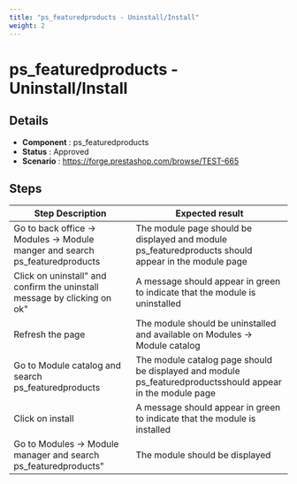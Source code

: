 ```yaml
---
title: "ps_featuredproducts - Uninstall/Install"
weight: 2
---
```


# ps_featuredproducts - Uninstall/Install
## Details
* **Component** : ps_featuredproducts
* **Status** : Approved
* **Scenario** : https://forge.prestashop.com/browse/TEST-665

## Steps
| Step Description | Expected result |
| ----- | ----- |
| Go to back office -> Modules -> Module manger and search ps_featuredproducts | The module page should be displayed and module ps_featuredproducts should appear in the module page |
| Click on uninstall" and confirm the uninstall message by clicking on ok" | A message should appear in green to indicate that the module is uninstalled |
| Refresh the page | The module should be uninstalled and available on Modules -> Module catalog |
| Go to Module catalog and search ps_featuredproducts | The module catalog page should be displayed and module ps_featuredproductsshould appear in the module page |
| Click on install | A message should appear in green to indicate that the module is installed |
| Go to Modules -> Module manager and search ps_featuredproducts" | The module should be displayed |

